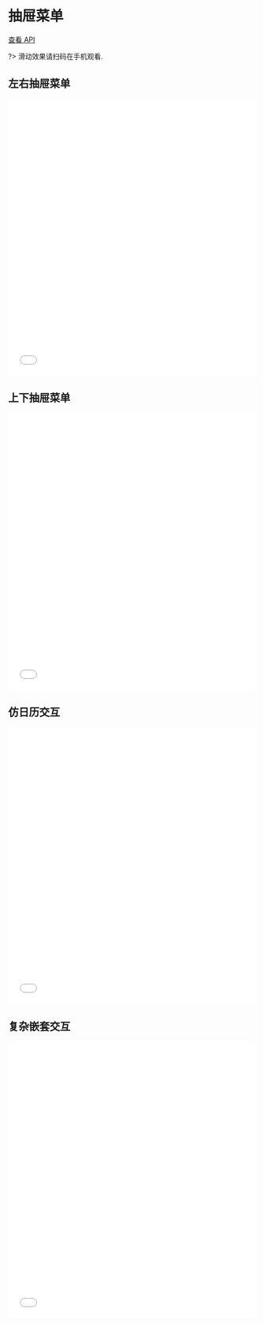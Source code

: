 # 抽屉菜单

[查看 API](http://www.easybui.com/guide/api/classes/bui.swipe.html)

?> 滑动效果请扫码在手机观看.

## 左右抽屉菜单

<iframe width="100%" height="560" src="//www.easybui.com/demo/source.html?url=pages/ui_controls/bui.swipe&code=full,result" allowfullscreen="allowfullscreen" frameborder="0"></iframe>

## 上下抽屉菜单

<iframe width="100%" height="560" src="//www.easybui.com/demo/source.html?url=pages/ui_controls/bui.swipe_y&code=full,result" allowfullscreen="allowfullscreen" frameborder="0"></iframe>

## 仿日历交互

<iframe width="100%" height="560" src="//www.easybui.com/demo/source.html?url=pages/ui_controls/bui.swipe_date&code=full,result" allowfullscreen="allowfullscreen" frameborder="0"></iframe>

## 复杂嵌套交互

<iframe width="100%" height="560" src="//www.easybui.com/demo/source.html?url=pages/ui_controls/bui.swipe_scenes&code=full,result" allowfullscreen="allowfullscreen" frameborder="0"></iframe>

